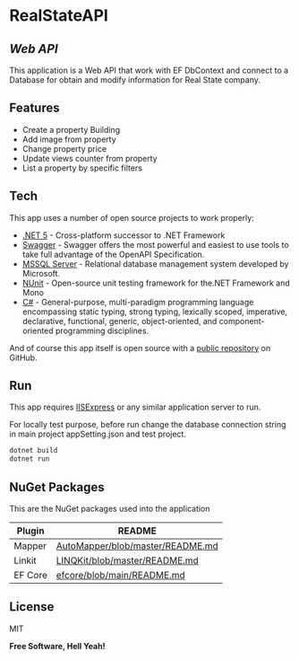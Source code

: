 # RealStateAPI
## _Web API_


This application is a Web API that work with EF DbContext and connect to a Database for obtain and modify information for Real State company.


## Features

- Create a property Building
- Add image from property
- Change property price
- Update views counter from property
- List a property by specific filters

## Tech

This app uses a number of open source projects to work properly:

- [.NET 5] - Cross-platform successor to .NET Framework
- [Swagger] - Swagger offers the most powerful and easiest to use tools to take full advantage of the OpenAPI Specification.
- [MSSQL Server] - Relational database management system developed by Microsoft.
- [NUnit] - Open-source unit testing framework for the.NET Framework and Mono
- [C#] - General-purpose, multi-paradigm programming language encompassing static typing, strong typing, lexically scoped, imperative, declarative, functional, generic, object-oriented, and component-oriented programming disciplines.

And of course this app itself is open source with a [public repository][Kamo] on GitHub.

## Run

This app requires [IISExpress](https://www.microsoft.com/en-us/download/details.aspx?id=48264) or any similar application server to run.

For locally test purpose, before run change the database connection string in main project appSetting.json and test project.

```sh
dotnet build
dotnet run
```

## NuGet Packages

This are the NuGet packages used into the application

| Plugin | README |
| ------ | ------ |
| Mapper | [AutoMapper/blob/master/README.md][Mapper] |
| Linkit | [LINQKit/blob/master/README.md][Linkit] |
| EF Core | [efcore/blob/main/README.md][EFCore] |

## License

MIT

**Free Software, Hell Yeah!**


   
   [.NET 5]: <https://dotnet.microsoft.com/download/dotnet/5.0g>
   [Swagger]: <https://swagger.io>
   [MSSQL Server]: <https://www.microsoft.com/en-us/sql-server/sql-server-downloads>
   [NUnit]: <https://nunit.org> 
   [C#]: <https://en.wikipedia.org/wiki/C_Sharp_%28programming_language%29> 
   [Kamo]: <https://github.com/K4m0/RealStateAPI>
   

   [Mapper]: <https://github.com/AutoMapper/AutoMapper/blob/master/README.md>
   [Linkit]: <https://github.com/scottksmith95/LINQKit/blob/master/README.md>
   [EFCore]: <https://github.com/dotnet/efcore/blob/main/README.md>
   
